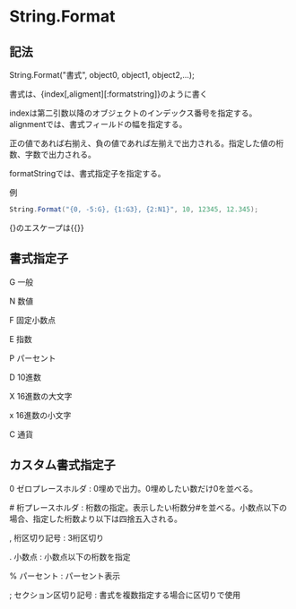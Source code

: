 # String.Format
## 記法
String.Format("書式", object0, object1, object2,...);

書式は、{index[,aligment][:formatstring]}のように書く

indexは第二引数以降のオブジェクトのインデックス番号を指定する。alignmentでは、書式フィールドの幅を指定する。

正の値であれば右揃え、負の値であれば左揃えで出力される。指定した値の桁数、字数で出力される。

formatStringでは、書式指定子を指定する。

例

```C#
String.Format("{0, -5:G}, {1:G3}, {2:N1}", 10, 12345, 12.345);
```

{}のエスケープは{{}}
## 書式指定子

G 一般

N 数値

F 固定小数点

E 指数

P パーセント

D 10進数

X 16進数の大文字

x 16進数の小文字

C 通貨

## カスタム書式指定子

0 ゼロプレースホルダ : 0埋めで出力。0埋めしたい数だけ0を並べる。

\# 桁プレースホルダ : 桁数の指定。表示したい桁数分#を並べる。小数点以下の場合、指定した桁数より以下は四捨五入される。

, 桁区切り記号 : 3桁区切り

. 小数点 : 小数点以下の桁数を指定

% パーセント : パーセント表示

; セクション区切り記号 : 書式を複数指定する場合に区切りで使用
